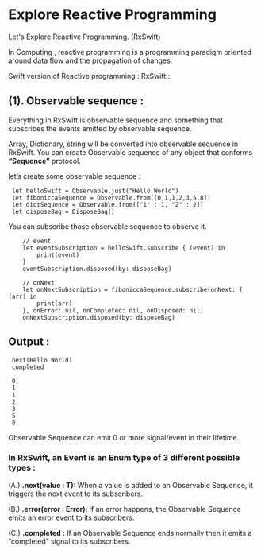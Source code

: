 # Explore Reactive Programming

Let's Explore Reactive Programming. (RxSwift)

In Computing , reactive programming is a programming paradigm oriented around data flow and the propagation of changes.

Swift version of Reactive programming : RxSwift : 

## (1). Observable sequence : 

Everything in RxSwift is observable sequence and something that subscribes the events emitted by observable sequence.

Array, Dictionary, string will be converted into observable sequence in RxSwift. You can create Observable sequence of any object that conforms <b>“Sequence”</b> protocol.

let’s create some observable sequence :

     let helloSwift = Observable.just("Hello World")
     let fiboniccaSequence = Observable.from([0,1,1,2,3,5,8])
     let dictSequence = Observable.from(["1" : 1, "2" : 2])
     let disposeBag = DisposeBag()
 

You can subscribe those observable sequence to observe it. 

        // event
        let eventSubscription = helloSwift.subscribe { (event) in
            print(event)
        }
        eventSubscription.disposed(by: disposeBag)
        
        // onNext
        let onNextSubscription = fiboniccaSequence.subscribe(onNext: { (arr) in
            print(arr)
        }, onError: nil, onCompleted: nil, onDisposed: nil)
        onNextSubscription.disposed(by: disposeBag)

## Output :

     next(Hello World)
     completed
     
     0
     1
     1
     2
     3
     5
     8

Observable Sequence can emit 0 or more signal/event in their lifetime.

### In RxSwift, an Event is an Enum type of 3 different possible types  : 

(A.) <b>.next(value : T):</b>  When a value is added to an Observable Sequence, it triggers the next event to its subscribers. 

(B.) <b>.error(error : Error): </b> If an error happens, the Observable Sequence emits an error event to its subscribers.

(C.) <b>.completed :</b>  If an Observable Sequence ends normally then it emits  a “completed” signal to its subscribers.



